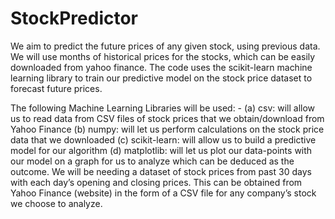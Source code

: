 # StockPredictor

We aim to predict the future prices of any given stock, using previous data. We will use months of historical prices for the stocks, which can be easily downloaded from yahoo finance. The code uses the scikit-learn machine learning library to train our predictive model on the stock price dataset to forecast future prices.

The following Machine Learning Libraries will be used: -
(a) csv: will allow us to read data from CSV files of stock prices that we obtain/download from Yahoo Finance 
(b) numpy: will let us perform calculations on the stock price data that we downloaded
(c) scikit-learn: will allow us to build a predictive model for our algorithm 
(d) matplotlib: will let us plot our data-points with our model on a graph for us to analyze which can be deduced as the outcome.
We will be needing a dataset of stock prices from past 30 days with each day’s opening and closing prices. This can be obtained from Yahoo Finance (website) in the form of a CSV file for any company’s stock we choose to analyze.
